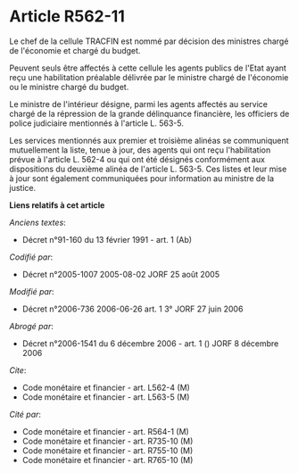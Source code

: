 # Article R562-11

Le chef de la cellule TRACFIN est nommé par décision des ministres chargé de l'économie et chargé du budget.

Peuvent seuls être affectés à cette cellule les agents publics de l'Etat ayant reçu une habilitation préalable délivrée par
le ministre chargé de l'économie ou le ministre chargé du budget.

Le ministre de l'intérieur désigne, parmi les agents affectés au service chargé de la répression de la grande délinquance
financière, les officiers de police judiciaire mentionnés à l'article L. 563-5.

Les services mentionnés aux premier et troisième alinéas se communiquent mutuellement la liste, tenue à jour, des agents qui
ont reçu l'habilitation prévue à l'article L. 562-4 ou qui ont été désignés conformément aux dispositions du deuxième alinéa
de l'article L. 563-5. Ces listes et leur mise à jour sont également communiquées pour information au ministre de la justice.

**Liens relatifs à cet article**

_Anciens textes_:

  - Décret n°91-160 du 13 février 1991 - art. 1 (Ab)

_Codifié par_:

  - Décret n°2005-1007 2005-08-02 JORF 25 août 2005

_Modifié par_:

  - Décret n°2006-736 2006-06-26 art. 1 3° JORF 27 juin 2006

_Abrogé par_:

  - Décret n°2006-1541 du 6 décembre 2006 - art. 1 () JORF 8 décembre 2006

_Cite_:

  - Code monétaire et financier - art. L562-4 (M)
  - Code monétaire et financier - art. L563-5 (M)

_Cité par_:

  - Code monétaire et financier - art. R564-1 (M)
  - Code monétaire et financier - art. R735-10 (M)
  - Code monétaire et financier - art. R755-10 (M)
  - Code monétaire et financier - art. R765-10 (M)
